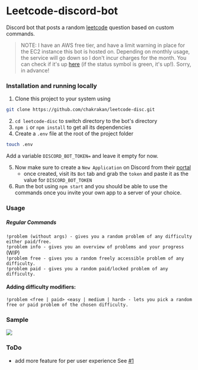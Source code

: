 # Leetcode-discord-bot
Discord bot that posts a random [leetcode](https://leetcode.com/) question based on custom commands.

> NOTE: I have an AWS free tier, and have a limit warning in place for the EC2 instance this bot is hosted on. Depending on monthly usage, the service will go down so I don't incur charges for the month. You can check if it's up [here](https://discord.bots.gg/bots/730413116172796007) (if the status symbol is green, it's up!). Sorry, in advance!

### Installation and running locally

1. Clone this project to your system using 
```bash
git clone https://github.com/chakrakan/leetcode-disc.git
```

2. `cd leetcode-disc` to switch directory to the bot's directory
3. `npm i` or `npm install` to get all its dependencies
4. Create a `.env` file at the root of the project folder
```bash
touch .env
```
Add a variable `DISCORD_BOT_TOKEN=` and leave it empty for now.  

5. Now make sure to create a `New Application` on Discord from their [portal](https://discord.com/developers/applications/)
    - once created, visit its `Bot` tab and grab the `token` and paste it as the value for `DISCORD_BOT_TOKEN`
6. Run the bot using `npm start` and you should be able to use the commands once you invite your own app to a server of your choice.


### Usage

##### Regular Commands

`!problem (without args) - gives you a random problem of any difficulty either paid/free.`   
`!problem info - gives you an overview of problems and your progress` (WIP)  
`!problem free - gives you a random freely accessible problem of any difficulty.`  
`!problem paid - gives you a random paid/locked problem of any difficulty.`  

#### Adding difficulty modifiers:

`!problem <free | paid> <easy | medium | hard> - lets you pick a random free or paid problem of the chosen difficulty.`

### Sample

![](https://github.com/chakrakan/leetcode-disc/blob/master/demo/demo.gif)


### ToDo

- add more feature for per user experience See [#1](https://github.com/chakrakan/leetcode-disc/issues/1#issue-656379593) 
